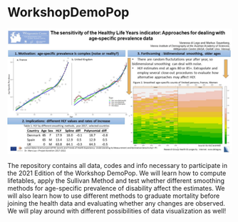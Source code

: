 # WorkshopDemoPop

![](Results_poster.jpg)


The repository contains all data, codes and info necessary to participate in the 2021 Edition of the Workshop DemoPop. We will learn how to compute lifetables, apply the Sullivan Method and test whether different smoothing methods for age-specific prevalence of disability affect the estimates. We will also learn how to use different methods to graduate mortality before joining the health data and evaluating whether any changes are observed. 
We will play around with different possibilities of data visualization as well!

